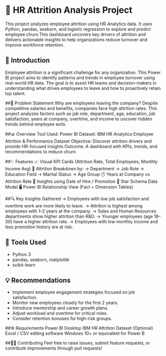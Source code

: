 # 🧠 HR Attrition Analysis Project

This project analyzes employee attrition using HR Analytics data. It uses Python, pandas, seaborn, and logistic regression to explore and predict employee churn.This dashboard uncovers key drivers of attrition and delivers actionable insights to help organizations reduce turnover and improve workforce retention.



## 📖 Introduction
Employee attrition is a significant challenge for any organization. This Power BI project aims to identify patterns and trends in employee turnover using real-world HR data. The goal is to assist HR teams and decision-makers in understanding what drives employees to leave and how to proactively retain top talent.

##🎯 Problem Statement
Why are employees leaving the company?
Despite competitive salaries and benefits, companies face high attrition rates. This project analyzes factors such as job role, department, age, education, job satisfaction, years at company, overtime, and income to uncover hidden trends behind employee exits.

##📊 Overview
Tool Used: Power BI
Dataset: IBM HR Analytics Employee Attrition & Performance Dataset
Objective: Discover attrition drivers and provide HR-focused insights
Outcome: A dashboard with KPIs, trends, and recommendations to reduce churn

##✨ Features
📈 Visual KPI Cards (Attrition Rate, Total Employees, Monthly Income Avg)
🧠 Attrition Breakdown by:
-> Department
-> Job Role
-> Education Field
-> Marital Status
-> Age Group
🕒 Years at Company vs Attrition Rate
📅 Insights using Date of Hire / Promotion
🔁 Star Schema Data Model
🖥️ Power BI Relationship View (Fact + Dimension Tables)

##🔍 Key Insights Gathered
-> Employees with low job satisfaction and overtime work are more likely to leave.
-> Attrition is highest among employees with 1–2 years at the company.
-> Sales and Human Resources departments show higher attrition than R&D.
-> Younger employees (age 18–30) have a higher attrition rate.
-> Employees with low monthly income and less promotion history are at risk.

## 🔧 Tools Used
- Python 3
- pandas, seaborn, matplotlib
- scikit-learn

## 💡 Recommendations
- Implement employee engagement strategies focused on job satisfaction.
- Monitor new employees closely for the first 2 years.
- Introduce mentorship and career growth plans.
- Adjust workload and overtime for critical roles.
- Consider retention bonuses for high-risk groups.

##⚙️ Requirements
Power BI Desktop
IBM HR Attrition Dataset
(Optional) Excel / CSV editing software
Windows 10+ or equivalent for Power B

##🙋‍♀️ Contributing
Feel free to raise issues, submit feature requests, or contribute improvements through pull requests!


